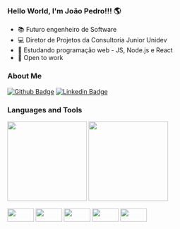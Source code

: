### Hello World, I'm João Pedro!!! 🌎
- 📚 Futuro engenheiro de Software
- 💻 Diretor de Projetos da Consultoria Junior Unidev
- 🌱 Estudando programação web - JS, Node.js e React
- 🤝 Open to work
### About Me
[![Github Badge](https://img.shields.io/badge/-Github-000?style=flat-square&logo=Github&logoColor=white&link=https://github.com/iPvieira)](https://github.com/iPvieira)
[![Linkedin Badge](https://img.shields.io/badge/-LinkedIn-blue?style=flat-square&logo=Linkedin&logoColor=white&link=https://www.linkedin.com/in/joãotokusumivieira/)](https://www.linkedin.com/in/joãotokusumivieira/)
### Languages and Tools
<div>
  <img height="180em" src="https://github-readme-stats.vercel.app/api?username=iPvieira&show_icons=true&theme=tokyonight&include_all_commits=true&count_private=true"/>
  <img height="180em" src="https://github-readme-stats.vercel.app/api/top-langs/?username=iPvieira&layout=compact&langs_count=7&theme=tokyonight"/>
 <div/>

<code><img height="30" width="60" src="https://img.shields.io/badge/HTML5-E34F26?style=for-the-badge&logo=html5&logoColor=white"></code>
<code><img height="30" width="60" src="https://img.shields.io/badge/CSS3-1572B6?style=for-the-badge&logo=css3&logoColor=white"></code>
<code><img height="30" width="60" src="https://img.shields.io/badge/JavaScript-323330?style=for-the-badge&logo=javascript&logoColor=F7DF1E"></code>
<code><img height="30" width="60" src="https://img.shields.io/badge/React-20232A?style=for-the-badge&logo=react&logoColor=61DAFB"></code>
<code><img height="30" width="60" src="https://img.shields.io/badge/Node.js-339933?style=for-the-badge&logo=nodedotjs&logoColor=white"></code>

